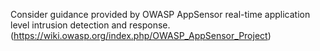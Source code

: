 Consider guidance provided by OWASP AppSensor real-time application level intrusion detection and response.(https://wiki.owasp.org/index.php/OWASP_AppSensor_Project)
